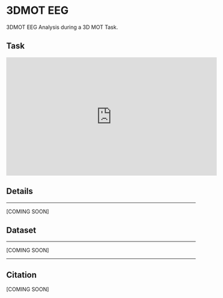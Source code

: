 # 3DMOT EEG
3DMOT EEG Analysis during a 3D MOT Task.

## Task
<iframe width="560" height="315" src="https://www.youtube.com/embed/XOkEkRfEtDk" title="YouTube video player" frameborder="0" allow="accelerometer; autoplay; clipboard-write; encrypted-media; gyroscope; picture-in-picture" allowfullscreen></iframe>


## Details
---
[COMING SOON]

## Dataset
---
[COMING SOON]

---
## Citation
[COMING SOON]
